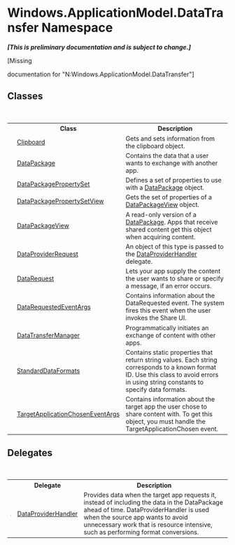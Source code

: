 # Windows.ApplicationModel.DataTransfer Namespace
 _**\[This is preliminary documentation and is subject to change.\]**_

\[Missing <summary> documentation for "N:Windows.ApplicationModel.DataTransfer"\]


## Classes
&nbsp;<table><tr><th></th><th>Class</th><th>Description</th></tr><tr><td>![Public class](media/pubclass.gif "Public class")</td><td><a href="T_Windows_ApplicationModel_DataTransfer_Clipboard">Clipboard</a></td><td>
Gets and sets information from the clipboard object.</td></tr><tr><td>![Public class](media/pubclass.gif "Public class")</td><td><a href="T_Windows_ApplicationModel_DataTransfer_DataPackage">DataPackage</a></td><td>
Contains the data that a user wants to exchange with another app.</td></tr><tr><td>![Public class](media/pubclass.gif "Public class")</td><td><a href="T_Windows_ApplicationModel_DataTransfer_DataPackagePropertySet">DataPackagePropertySet</a></td><td>
Defines a set of properties to use with a <a href="T_Windows_ApplicationModel_DataTransfer_DataPackage">DataPackage</a> object.</td></tr><tr><td>![Public class](media/pubclass.gif "Public class")</td><td><a href="T_Windows_ApplicationModel_DataTransfer_DataPackagePropertySetView">DataPackagePropertySetView</a></td><td>
Gets the set of properties of a <a href="T_Windows_ApplicationModel_DataTransfer_DataPackageView">DataPackageView</a> object.</td></tr><tr><td>![Public class](media/pubclass.gif "Public class")</td><td><a href="T_Windows_ApplicationModel_DataTransfer_DataPackageView">DataPackageView</a></td><td>
A read-only version of a <a href="T_Windows_ApplicationModel_DataTransfer_DataPackage">DataPackage</a>. Apps that receive shared content get this object when acquiring content.</td></tr><tr><td>![Public class](media/pubclass.gif "Public class")</td><td><a href="T_Windows_ApplicationModel_DataTransfer_DataProviderRequest">DataProviderRequest</a></td><td>
An object of this type is passed to the <a href="T_Windows_ApplicationModel_DataTransfer_DataProviderHandler">DataProviderHandler</a> delegate.</td></tr><tr><td>![Public class](media/pubclass.gif "Public class")</td><td><a href="T_Windows_ApplicationModel_DataTransfer_DataRequest">DataRequest</a></td><td>
Lets your app supply the content the user wants to share or specify a message, if an error occurs.</td></tr><tr><td>![Public class](media/pubclass.gif "Public class")</td><td><a href="T_Windows_ApplicationModel_DataTransfer_DataRequestedEventArgs">DataRequestedEventArgs</a></td><td>
Contains information about the DataRequested event. The system fires this event when the user invokes the Share UI.</td></tr><tr><td>![Public class](media/pubclass.gif "Public class")</td><td><a href="T_Windows_ApplicationModel_DataTransfer_DataTransferManager">DataTransferManager</a></td><td>
Programmatically initiates an exchange of content with other apps.</td></tr><tr><td>![Public class](media/pubclass.gif "Public class")</td><td><a href="T_Windows_ApplicationModel_DataTransfer_StandardDataFormats">StandardDataFormats</a></td><td>
Contains static properties that return string values. Each string corresponds to a known format ID. Use this class to avoid errors in using string constants to specify data formats.</td></tr><tr><td>![Public class](media/pubclass.gif "Public class")</td><td><a href="T_Windows_ApplicationModel_DataTransfer_TargetApplicationChosenEventArgs">TargetApplicationChosenEventArgs</a></td><td>
Contains information about the target app the user chose to share content with. To get this object, you must handle the TargetApplicationChosen event.</td></tr></table>

## Delegates
&nbsp;<table><tr><th></th><th>Delegate</th><th>Description</th></tr><tr><td>![Public delegate](media/pubdelegate.gif "Public delegate")</td><td><a href="T_Windows_ApplicationModel_DataTransfer_DataProviderHandler">DataProviderHandler</a></td><td>
Provides data when the target app requests it, instead of including the data in the DataPackage ahead of time. DataProviderHandler is used when the source app wants to avoid unnecessary work that is resource intensive, such as performing format conversions.</td></tr></table>&nbsp;
